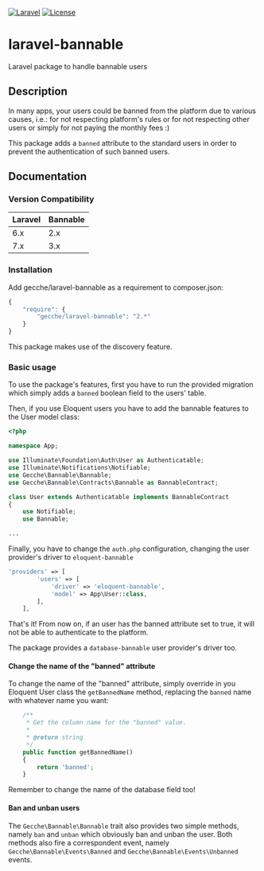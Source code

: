 [![Laravel](https://img.shields.io/badge/Laravel-6.x-orange.svg?style=flat-square)](http://laravel.com)
[![License](http://img.shields.io/badge/license-MIT-brightgreen.svg?style=flat-square)](https://tldrlegal.com/license/mit-license)

# laravel-bannable
Laravel package to handle bannable users

## Description
  In many apps, your users could be banned from the platform due to various causes, i.e.: for not respecting platform's 
  rules or for not respecting other users or simply for not paying the monthly fees :)
  
  This package adds a `banned` attribute to the standard users in order to prevent the authentication of such 
  banned users.  

## Documentation

### Version Compatibility

 Laravel  | Bannable
:---------|:----------
 6.x      | 2.x
 7.x      | 3.x

### Installation

Add gecche/laravel-bannable as a requirement to composer.json:

```javascript
{
    "require": {
        "gecche/laravel-bannable": "2.*"
    }
}
```

This package makes use of the discovery feature.

### Basic usage

To use the package's features, first you have to run the provided migration which simply adds a `banned` boolean field to the
 users' table.
 
Then, if you use Eloquent users you have to add the bannable features to the User model class:

```php
<?php

namespace App;

use Illuminate\Foundation\Auth\User as Authenticatable;
use Illuminate\Notifications\Notifiable;
use Gecche\Bannable\Bannable;
use Gecche\Bannable\Contracts\Bannable as BannableContract;

class User extends Authenticatable implements BannableContract
{
    use Notifiable;
    use Bannable;

...
```

Finally, you have to change the `auth.php` configuration, changing the user provider's driver to `eloquent-bannable`

```php
'providers' => [
        'users' => [
            'driver' => 'eloquent-bannable',
            'model' => App\User::class,
        ],
    ],
```

That's it! From now on, if an user has the banned attribute set to true, it will not be able to authenticate to the 
platform.

The package provides a `database-bannable` user provider's driver too.

#### Change the name of the "banned" attribute

To change the name of the "banned" attribute, simply override in you Eloquent User class the `getBannedName` method, 
replacing the `banned` name with whatever name you want:

```php
    /**
     * Get the column name for the "banned" value.
     *
     * @return string
     */
    public function getBannedName()
    {
        return 'banned';
    }
```

Remember to change the name of the database field too!

#### Ban and unban users

The `Gecche\Bannable\Bannable` trait also provides two simple methods, namely 
`ban` and `unban` which obviously ban and unban the user. Both methods also fire 
a correspondent event, namely `Gecche\Bannable\Events\Banned` and `Gecche\Bannable\Events\Unbanned` events.









